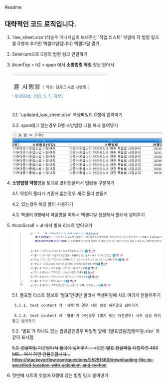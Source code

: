 Readme
## 대략적인 코드 로직입니다.

1. 'law_sheet.xlsx'(석승우 매니저님이 보내주신 '작업 리스트' 파일에 각 법령 링크를 G행에 추가한 엑셀파일입니다) 엑셀파일 열기.
2. Selenium으로 G행의 법령 링크 연결하기
3. #conTop > h2 > span 에서 **소방법령 약칭** 정보 받아서

   ![1](./public/1.png)

  	 3.1. 'updated_law_sheet.xlsx' 엑셀파일의 C행에 입력하기
   
   	3.2. span태그 없는경우 D행 소방법령 내용 복사 붙여넣기

    ![2](./public/2.png)

4. **소방법령 약칭**명을 토대로 폴더만들어서 법령들 구분하기

	4.1. 약칭의 폴더가 기존에 없는경우 새로 폴더 만들기

	4.2. 있는경우 해당 폴더 사용하기 

	4.3. 엑셀의 B행에서 파일명을 따와서 엑셀파일 생성해서 폴더에 넣어주기

5. #conScroll > ul 에서 별표 리스트 받아오기

    ![3](./public/3.png)

   	5.1. 별표명 리스트 정보로 '별표'인것만 골라서 엑셀파일에 시트 여러개 만들어주기
	
  		5.1.1. text content 가 '삭제'인 경우 시트 생성 하지말고 넘어가기
	
   		5.1.2. text content 에 '별표'가 아닌경우 (별지 또는 다른경우) 시트 생성 하지말고 넘어가기

   	5.2. '별표'가 하나도 없는 법령같은경우 파일명 앞에 '[별표없음]법령파일.xlsx' 와같이 표시함
	
 	~~5.3. 한글파일 다운받아서 폴더에 넣어주기 -->모든 별표 한글파일 다합하면 480 MB... 여서 하면 안될듯합니다... https://stackoverflow.com/questions/25251583/downloading-file-to-specified-location-with-selenium-and-python~~

6. 첫번째 시트의 첫셀에 G행에 있는 법령 링크 붙여넣기
